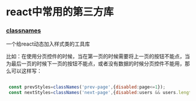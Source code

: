 # react中常用的第三方库

### [classnames](https://github.com/JedWatson/classnames)

一个给react动态加入样式类的工具库

比如：在使用分页控件的时候，当在第一页的时候需要将上一页的按钮不能点，当为最后一页的时候下一页的按钮不能点，或者没有数据的时候分页控件不能用，那么可以这样写：

``` js

 const prevStyles=classNames('prev-page',{disabled:page<=1});
 const nextStyles=classNames('next-page',{disabled:users && users.length===0});

```